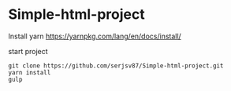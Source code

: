 # Simple-html-project
Install yarn
https://yarnpkg.com/lang/en/docs/install/


start project
~~~
git clone https://github.com/serjsv87/Simple-html-project.git
yarn install
gulp
~~~
